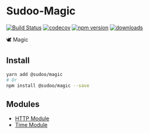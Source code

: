 # Sudoo-Magic

[![Build Status](https://travis-ci.com/SudoDotDog/Sudoo-Magic.svg?branch=master)](https://travis-ci.com/SudoDotDog/Sudoo-Magic)
[![codecov](https://codecov.io/gh/SudoDotDog/Sudoo-Magic/branch/master/graph/badge.svg)](https://codecov.io/gh/SudoDotDog/Sudoo-Magic)
[![npm version](https://badge.fury.io/js/%40sudoo%2Fmagic.svg)](https://badge.fury.io/js/%40sudoo%2Fmagic)
[![downloads](https://img.shields.io/npm/dm/@sudoo/magic.svg)](https://www.npmjs.com/package/@sudoo/magic)

:dove: Magic

## Install

```sh
yarn add @sudoo/magic
# Or
npm install @sudoo/magic --save
```

## Modules

-   [HTTP Module](./http.md)
-   [Time Module](./time.md)
